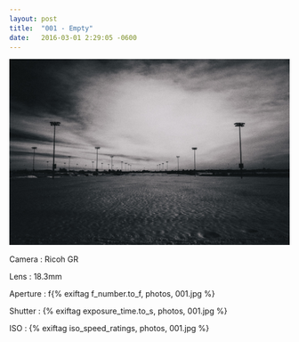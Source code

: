 ```yaml
---
layout: post
title:  "001 - Empty"
date:   2016-03-01 2:29:05 -0600
---
```


![001 - Empty](/photos/001.jpg)

Camera
: Ricoh GR

Lens
: 18.3mm

Aperture
: f{% exiftag f_number.to_f, photos, 001.jpg %}

Shutter
: {% exiftag exposure_time.to_s, photos, 001.jpg %}

ISO
: {% exiftag iso_speed_ratings, photos, 001.jpg %}
